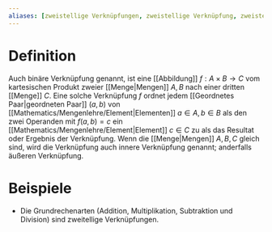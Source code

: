 ```yaml
---
aliases: [zweistellige Verknüpfungen, zweistellige Verknüpfung, zweistelligen Verknüpfung, zweistelligen Verknüpfungen, zweistellige Operation, zweistelligen Operationen]
---
```

# Definition
Auch binäre Verknüpfung genannt, ist eine [[Abbildung]] $f: A\times B \to C$ vom kartesischen Produkt zweier [[Menge|Mengen]] $A, B$ nach einer dritten [[Menge]] $C$. Eine solche Verknüpfung $f$ ordnet jedem [[Geordnetes Paar|geordneten Paar]] $(a, b)$ von [[Mathematics/Mengenlehre/Element|Elementen]] $a \in A, b \in B$ als den zwei Operanden mit $f(a, b) = c$ ein [[Mathematics/Mengenlehre/Element|Element]] $c \in C$ zu als das Resultat oder Ergebnis der Verknüpfung. Wenn die [[Menge|Mengen]] $A, B, C$ gleich sind, wird die Verknüpfung auch innere Verknüpfung genannt; anderfalls äußeren Verknüpfung.

# Beispiele
- Die Grundrechenarten (Addition, Multiplikation, Subtraktion und Division) sind zweitellige Verknüpfungen. 
